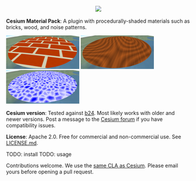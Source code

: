 <p align="center">
<a href="http://cesium.agi.com/">
<img src="https://github.com/AnalyticalGraphicsInc/cesium/wiki/logos/Cesium_Logo_Color.jpg" width="50%" />
</a>
</p>

**Cesium Material Pack**: A plugin with procedurally-shaded materials such as bricks, wood, and noise patterns.

<img src="Documentation/Images/BrickCircle.png" width="200" height="92" alt="Brick" />
<img src="Documentation/Images/WoodCircle.png" width="200" height="92" alt="Wood" />
<img src="Documentation/Images/FacetCircle.png" width="200" height="92" alt="Facet" />

**Cesium version**: Tested against [b24](http://cesiumjs.org/downloads.html).  Most likely works with older and newer versions.  Post a message to the [Cesium forum](http://cesiumjs.org/forum.html) if you have compatibility issues.

**License**: Apache 2.0.  Free for commercial and non-commercial use.  See [LICENSE.md](LICENSE.md).

TODO: install
TODO: usage

Contributions welcome.  We use the [same CLA as Cesium](https://github.com/AnalyticalGraphicsInc/cesium/blob/master/CONTRIBUTING.md).  Please email yours before opening a pull request.
